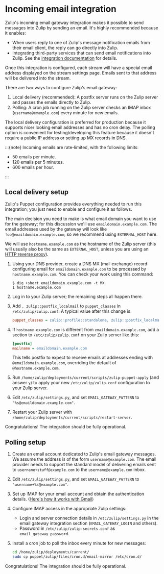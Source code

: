 # Incoming email integration

Zulip's incoming email gateway integration makes it possible to send
messages into Zulip by sending an email. It's highly recommended
because it enables:

- When users reply to one of Zulip's message notification emails
  from their email client, the reply can go directly
  into Zulip.
- Integrating third-party services that can send email notifications
  into Zulip. See the [integration
  documentation](https://zulip.com/integrations/doc/email) for
  details.

Once this integration is configured, each stream will have a special
email address displayed on the stream settings page. Emails sent to
that address will be delivered into the stream.

There are two ways to configure Zulip's email gateway:

  1. Local delivery (recommended): A postfix server runs on the Zulip
    server and passes the emails directly to Zulip.
  1. Polling: A cron job running on the Zulip server checks an IMAP
    inbox (`username@example.com`) every minute for new emails.

The local delivery configuration is preferred for production because
it supports nicer looking email addresses and has no cron delay. The
polling option is convenient for testing/developing this feature
because it doesn't require a public IP address or setting up MX
records in DNS.

:::{note}
Incoming emails are rate-limited, with the following limits:

- 50 emails per minute.
- 120 emails per 5 minutes.
- 600 emails per hour.

:::

## Local delivery setup

Zulip's Puppet configuration provides everything needed to run this
integration; you just need to enable and configure it as follows.

The main decision you need to make is what email domain you want to
use for the gateway; for this discussion we'll use
`emaildomain.example.com`. The email addresses used by the gateway
will look like `foo@emaildomain.example.com`, so we recommend using
`EXTERNAL_HOST` here.

We will use `hostname.example.com` as the hostname of the Zulip server
(this will usually also be the same as `EXTERNAL_HOST`, unless you are
using an [HTTP reverse proxy][reverse-proxy]).

1. Using your DNS provider, create a DNS MX (mail exchange) record
   configuring email for `emaildomain.example.com` to be processed by
   `hostname.example.com`. You can check your work using this command:

    ```console
    $ dig +short emaildomain.example.com -t MX
    1 hostname.example.com
    ```

1. Log in to your Zulip server; the remaining steps all happen there.

1. Add `, zulip::postfix_localmail` to `puppet_classes` in
   `/etc/zulip/zulip.conf`. A typical value after this change is:
   ```ini
   puppet_classes = zulip::profile::standalone, zulip::postfix_localmail
   ```

1.  If `hostname.example.com` is different from
   `emaildomain.example.com`, add a section to `/etc/zulip/zulip.conf`
   on your Zulip server like this:

    ```ini
    [postfix]
    mailname = emaildomain.example.com
    ```

    This tells postfix to expect to receive emails at addresses ending
    with `@emaildomain.example.com`, overriding the default of
    `@hostname.example.com`.

1. Run `/home/zulip/deployments/current/scripts/zulip-puppet-apply`
   (and answer `y`) to apply your new `/etc/zulip/zulip.conf`
   configuration to your Zulip server.

1. Edit `/etc/zulip/settings.py`, and set `EMAIL_GATEWAY_PATTERN`
   to `"%s@emaildomain.example.com"`.

1. Restart your Zulip server with
   `/home/zulip/deployments/current/scripts/restart-server`.

Congratulations! The integration should be fully operational.

[reverse-proxy]: ../production/deployment.html#putting-the-zulip-application-behind-a-reverse-proxy

## Polling setup

1. Create an email account dedicated to Zulip's email gateway
  messages. We assume the address is of the form
  `username@example.com`. The email provider needs to support the
  standard model of delivering emails sent to
  `username+stuff@example.com` to the `username@example.com` inbox.

1. Edit `/etc/zulip/settings.py`, and set `EMAIL_GATEWAY_PATTERN` to
   `"username+%s@example.com"`.

1. Set up IMAP for your email account and obtain the authentication details.
  ([Here's how it works with Gmail](https://support.google.com/mail/answer/7126229?hl=en))

1. Configure IMAP access in the appropriate Zulip settings:
    - Login and server connection details in `/etc/zulip/settings.py`
      in the email gateway integration section (`EMAIL_GATEWAY_LOGIN` and others).
    - Password in `/etc/zulip/zulip-secrets.conf` as `email_gateway_password`.

1. Install a cron job to poll the inbox every minute for new messages:
    ```bash
    cd /home/zulip/deployments/current/
    sudo cp puppet/zulip/files/cron.d/email-mirror /etc/cron.d/
    ```

Congratulations! The integration should be fully operational.
